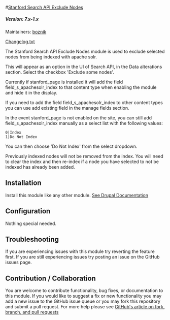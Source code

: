 #[Stanford Search API Exclude Nodes](https://github.com/SU-SWS/stanford_search_api/modules/stanford_search_api_exclude_nodes)
##### Version: 7.x-1.x

Maintainers: [boznik](https://github.com/boznik)

[Changelog.txt](CHANGELOG.txt)

The Stanford Search API Exclude Nodes module is used to exclude selected nodes from being indexed with apache solr.

This will appear as an option in the UI of Search API, in the Data alterations section. Select the checkbox 'Exclude some nodes'.

Currently if stanford_page is installed it will add the field field_s_apachesolr_index to that content type when enabling the module and hide it in the display.

If you need to add the field field_s_apachesolr_index to other content types you can use add existing field in the manage fields section.

In the event stanford_page is not enabled on the site, you can still add field_s_apachesolr_index manually as a select list with the following values:

```
0|Index
1|Do Not Index
```

You can then choose 'Do Not Index' from the select dropdown.

Previously indexed nodes will not be removed from the index. You will need to clear the index and then re-index if a node you have selected to not be indexed has already been added.

Installation
---

Install this module like any other module. [See Drupal Documentation](https://drupal.org/documentation/install/modules-themes/modules-7)

Configuration
---

Nothing special needed.

Troubleshooting
---

If you are experiencing issues with this module try reverting the feature first. If you are still experiencing issues try posting an issue on the GitHub issues page.

Contribution / Collaboration
---

You are welcome to contribute functionality, bug fixes, or documentation to this module. If you would like to suggest a fix or new functionality you may add a new issue to the GitHub issue queue or you may fork this repository and submit a pull request. For more help please see [GitHub's article on fork, branch, and pull requests](https://help.github.com/articles/using-pull-requests)
